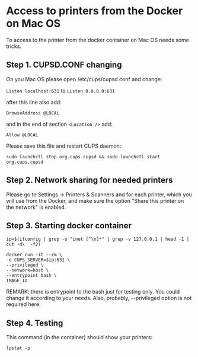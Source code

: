 # Access to printers from the Docker on Mac OS

To access to the printer from the docker container on Mac OS needs some tricks. 

## Step 1. CUPSD.CONF changing

On you Mac OS please open /etc/cups/cupsd.conf and change:

```Listen localhost:631```
to
```Listen 0.0.0.0:631```

after this line also add:

```BrowseAddress @LOCAL```

and in the end of section ```<Location />``` add:

```Allow @LOCAL```

Please save this file and restart CUPS daemon:

```sudo launchctl stop org.cups.cupsd && sudo launchctl start org.cups.cupsd```

## Step 2. Network sharing for needed printers

Please go to Settings -> Printers & Scanners and for each printer, which you will use from the Docker, and make sure the option "Share this printer on the network" is enabled.

## Step 3. Starting docker container

```
ip=$(ifconfig | grep -o "inet [^\n]*" | grep -v 127.0.0.1 | head -1 | cut -d\  -f2)

docker run -it --rm \
-e CUPS_SERVER=$ip:631 \
--privileged \
--network=host \
--entrypoint bash \
IMAGE_ID
```

REMARK: there is entrypoint to the bash just for testing only. You could change it according to your needs.
Also, probably, --privileged option is not required here.

## Step 4. Testing

This command (in the container) should show your printers:

```lpstat -p```
